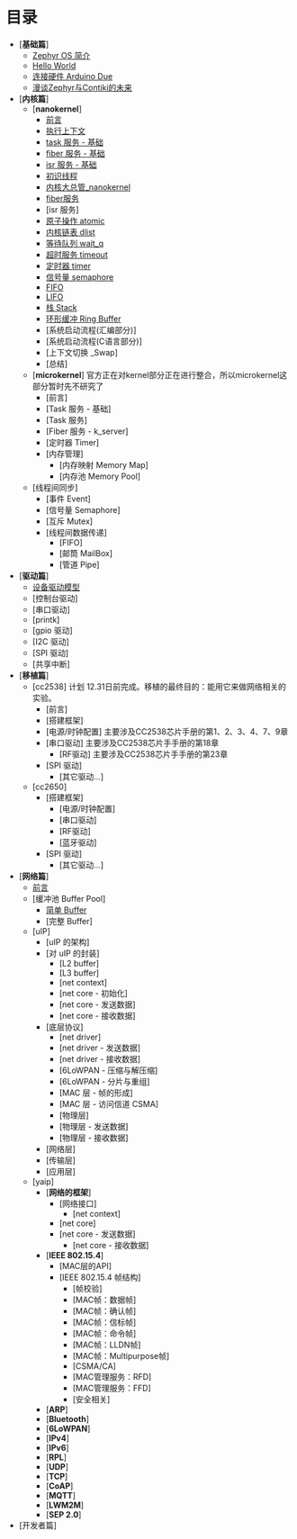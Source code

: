 # 目录

* [**基础篇**]
   * [Zephyr OS 简介](src/introduce/introduction.md)
   * [Hello World](src/introduce/hello-world.md)
   * [连接硬件 Arduino Due](src/introduce/arduino_due.md)
   * [漫谈Zephyr与Contiki的未来](src/introduce/vs-contiki.md)
* [**内核篇**]
   * [**nanokernel**]
      * [前言](src/kernel/nanokernel/preface.md)
      * [执行上下文](src/kernel/nanokernel/context.md)
	  * [task 服务 - 基础](src/kernel/nanokernel/task_basic.md)
	  * [fiber 服务 - 基础](src/kernel/nanokernel/fiber_basic.md)
	  * [isr 服务 - 基础](src/kernel/nanokernel/isr_basic.md)
      * [初识线程](src/kernel/nanokernel/thread.md)
      * [内核大总管_nanokernel](src/kernel/nanokernel/nanokernel.md)
      * [fiber服务](src/kernel/nanokernel/fiber.md)
	  * [isr 服务]
      * [原子操作 atomic](src/kernel/nanokernel/atomic.md)
      * [内核链表 dlist](src/kernel/nanokernel/dlist.md)
      * [等待队列 wait_q](src/kernel/nanokernel/wait_q.md)
      * [超时服务 timeout](src/kernel/nanokernel/timeout.md)
      * [定时器 timer](src/kernel/nanokernel/timer.md)
      * [信号量 semaphore](src/kernel/nanokernel/sema.md)
      * [FIFO](src/kernel/nanokernel/fifo.md)
      * [LIFO](src/kernel/nanokernel/lifo.md)
      * [栈 Stack](src/kernel/nanokernel/stack.md)
      * [环形缓冲 Ring Buffer](src/kernel/nanokernel/ring_buf.md)
      * [系统启动流程(汇编部分)]
      * [系统启动流程(C语言部分)]
      * [上下文切换 _Swap]
      * [总结]
   * [**microkernel**] 官方正在对kernel部分正在进行整合，所以microkernel这部分暂时先不研究了
      * [前言]
	  * [Task 服务 - 基础]
	  * [Task 服务]
	  * [Fiber 服务 - k_server]
	  * [定时器 Timer]
	  * [内存管理]
	     * [内存映射 Memory Map]
	     * [内存池 Memory Pool]
    * [线程间同步]
	     * [事件 Event]
	     * [信号量 Semaphore]
	     * [互斥 Mutex]
	  * [线程间数据传递]
	     * [FIFO]
	     * [邮筒 MailBox]
	     * [管道 Pipe]
* [**驱动篇**]
   * [设备驱动模型](src/driver/device-driver-module.md)
   * [控制台驱动]
   * [串口驱动]
   * [printk]
   * [gpio 驱动]
   * [I2C 驱动]
   * [SPI 驱动]
   * [共享中断]
* [**移植篇**]
   * [cc2538] 计划 12.31日前完成。移植的最终目的：能用它来做网络相关的实验。
      * [前言]
      * [搭建框架]
      * [电源/时钟配置] 主要涉及CC2538芯片手册的第1、2、3、4、7、9章
      * [串口驱动] 主要涉及CC2538芯片手手册的第18章
	    * [RF驱动] 主要涉及CC2538芯片手手册的第23章
      * [SPI 驱动]
	    * [其它驱动...]
   * [cc2650]
      * [搭建框架]
	    * [电源/时钟配置]
	    * [串口驱动]
	    * [RF驱动]
	    * [蓝牙驱动]
      * [SPI 驱动]
	    * [其它驱动...]
* [**网络篇**]
   * [前言](src/net/introduce.md)
   * [缓冲池 Buffer Pool]
      * [简单 Buffer](src/net/common/simply-buf.md)
      * [完整 Buffer]
   * [uIP]
      * [uIP 的架构]
      * [对 uIP 的封装]
         * [L2 buffer]
         * [L3 buffer]
         * [net context]
         * [net core - 初始化]
         * [net core - 发送数据]
         * [net core - 接收数据]
      * [底层协议]
         * [net driver]
         * [net driver - 发送数据]
         * [net driver - 接收数据]
         * [6LoWPAN - 压缩与解压缩]
         * [6LoWPAN - 分片与重组]
         * [MAC 层 - 帧的形成]
         * [MAC 层 - 访问信道 CSMA]
         * [物理层]
         * [物理层 - 发送数据]
         * [物理层 - 接收数据]
      * [网络层]
      * [传输层]
      * [应用层]
   * [yaip]
      * [**网络的框架**]
         * [网络接口]
	       * [net context]
         * [net core]
         * [net core - 发送数据]
	       * [net core - 接收数据]
      * [**IEEE 802.15.4**]
         * [MAC层的API]
         * [IEEE 802.15.4 帧结构]
	       * [帧校验]
	       * [MAC帧：数据帧]
 	       * [MAC帧：确认帧]
	       * [MAC帧：信标帧]
	       * [MAC帧：命令帧]
	       * [MAC帧：LLDN帧]
	       * [MAC帧：Multipurpose帧]
	       * [CSMA/CA]
	       * [MAC管理服务：RFD]
	       * [MAC管理服务：FFD]
	       * [安全相关]
      * [**ARP**]
      * [**Bluetooth**]
      * [**6LoWPAN**]
      * [**IPv4**]
      * [**IPv6**]
      * [**RPL**]
      * [**UDP**]
      * [**TCP**]
      * [**CoAP**]
      * [**MQTT**]
      * [**LWM2M**]
      * [**SEP 2.0**]
* [开发者篇]
